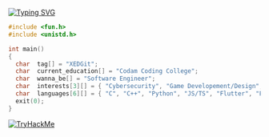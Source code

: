 [![Typing SVG](https://readme-typing-svg.herokuapp.com?color=%23539BF5&size=40&repeat=false&center=true&multiline=true&pause=500&width=900&lines=Hello+coders%2C+XEDGit+here+%F0%9F%96%96)](https://git.io/typing-svg)

```C
#include <fun.h>
#include <unistd.h>

int main()
{
  char  tag[] = "XEDGit";
  char  current_education[] = "Codam Coding College";
  char  wanna_be[] = "Software Engineer";
  char  interests[3][] = { "Cybersecurity", "Game Developement/Design", "Back-end Developement" };
  char  languages[6][] = { "C", "C++", "Python", "JS/TS", "Flutter", "PHP", "SQL" };
  exit(0);
}
```

[![TryHackMe](https://tryhackme-badges.s3.amazonaws.com/XED.png)](https://tryhackme.com/p/XED)

